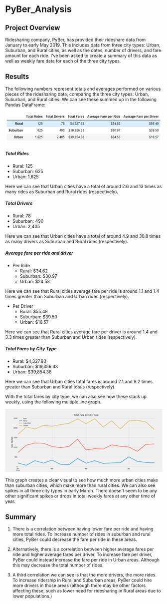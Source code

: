 # PyBer_Analysis

## Project Overview
Ridesharing company, PyBer, has provided their rideshare data from January to early May 2019. This includes data from three city types: Urban, Suburban, and Rural cities, as well as the dates, number of drivers, and fare amount for each ride. I've been asked to create a summary of this data as well as weekly fare data for each of the three city types.

## Results
The following numbers represent totals and averages performed on various pieces of the ridesharing data, comparing the three city types: Urban, Suburban, and Rural cities. We can see these summed up in the following Pandas DataFrame:

![](Resources/Pyber_Summary.png)

##### Total Rides
- Rural: 125
- Suburban: 625
- Urban: 1,625

Here we can see that Urban cities have a total of around 2.6 and 13 times as many rides as Suburban and Rural rides (respectively).

##### Total Drivers
- Rural: 78
- Suburban: 490
- Urban: 2,405

Here we can see that Urban cities have a total of around 4.9 and 30.8 times as many drivers as Suburban and Rural rides (respectively).

##### Average fare per ride and driver
- Per Ride
  - Rural: $34.62
  - Suburban: $30.97
  - Urban: $24.53

Here we can see that Rural cities average fare per ride is around 1.1 and 1.4 times greater than Suburban and Urban rides (respectively).

- Per Driver
	- Rural: $55.49
	- Suburban: $39.50
	- Urban: $16.57

Here we can see that Rural cities average fare per driver is around 1.4 and 3.3 times greater than Suburban and Urban rides (respectively).

##### Total Fares by City Type
- Rural: $4,327.93
- Suburban: $19,356.33
- Urban: $39,854.38

Here we can see that Urban cities total fares is around 2.1 and 9.2 times greater than Suburban and Rural totals (respectively).

With the total fares by city type, we can also see how these stack up weekly, using the following multiple line graph.

![](analysis/Pyber_fare_summary.png)

This graph creates a clear visual to see how much more urban cities make than suburban cities, which make more than rural cities. We can also see spikes in all three city types in early March. There doesn't seem to be any other significant spikes or drops in total weekly fares at any other time of year.

## Summary

1. There is a correlation between having lower fare per ride and having more total rides. To increase number of rides in suburban and rural cities, PyBer could decrease the fare per ride in these areas.

2. Alternatively, there is a correlation between higher average fares per ride and higher average fares per driver. To increase fare per driver, PyBer could instead increase the fare per ride in Urban areas. Although this may decrease the total number of rides.

3. A third correlation we can see is that the more drivers, the more rides. To increase ridership in Rural and Suburban areas, PyBer could hire more drivers in those areas (although there may be other factors affecting these, such as lower need for ridesharing in Rural areas due to lower populations.)
